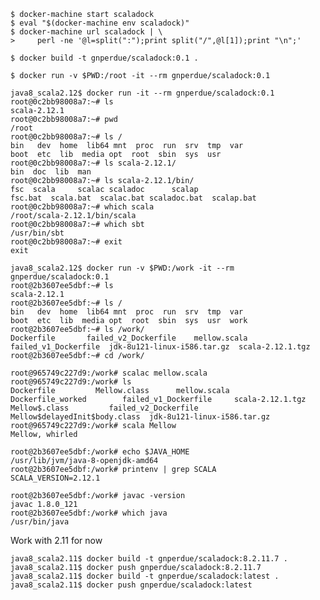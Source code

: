 
    $ docker-machine start scaladock
    $ eval "$(docker-machine env scaladock)"
    $ docker-machine url scaladock | \
    >     perl -ne '@l=split(":");print split("/",@l[1]);print "\n";'

    $ docker build -t gnperdue/scaladock:0.1 .

    $ docker run -v $PWD:/root -it --rm gnperdue/scaladock:0.1

```
java8_scala2.12$ docker run -it --rm gnperdue/scaladock:0.1
root@0c2bb98008a7:~# ls
scala-2.12.1
root@0c2bb98008a7:~# pwd
/root
root@0c2bb98008a7:~# ls /
bin   dev  home  lib64 mnt  proc  run  srv  tmp  var
boot  etc  lib  media opt  root  sbin  sys  usr
root@0c2bb98008a7:~# ls scala-2.12.1/
bin  doc  lib  man
root@0c2bb98008a7:~# ls scala-2.12.1/bin/
fsc  scala     scalac scaladoc      scalap
fsc.bat  scala.bat  scalac.bat scaladoc.bat  scalap.bat
root@0c2bb98008a7:~# which scala
/root/scala-2.12.1/bin/scala
root@0c2bb98008a7:~# which sbt
/usr/bin/sbt
root@0c2bb98008a7:~# exit
exit

java8_scala2.12$ docker run -v $PWD:/work -it --rm gnperdue/scaladock:0.1
root@2b3607ee5dbf:~# ls
scala-2.12.1
root@2b3607ee5dbf:~# ls /
bin   dev  home  lib64 mnt  proc  run  srv  tmp  var
boot  etc  lib  media opt  root  sbin  sys  usr  work
root@2b3607ee5dbf:~# ls /work/
Dockerfile       failed_v2_Dockerfile    mellow.scala
failed_v1_Dockerfile  jdk-8u121-linux-i586.tar.gz  scala-2.12.1.tgz
root@2b3607ee5dbf:~# cd /work/

root@965749c227d9:/work# scalac mellow.scala
root@965749c227d9:/work# ls
Dockerfile         Mellow.class      mellow.scala
Dockerfile_worked        failed_v1_Dockerfile     scala-2.12.1.tgz
Mellow$.class         failed_v2_Dockerfile
Mellow$delayedInit$body.class  jdk-8u121-linux-i586.tar.gz
root@965749c227d9:/work# scala Mellow
Mellow, whirled

root@2b3607ee5dbf:/work# echo $JAVA_HOME
/usr/lib/jvm/java-8-openjdk-amd64
root@2b3607ee5dbf:/work# printenv | grep SCALA
SCALA_VERSION=2.12.1

root@2b3607ee5dbf:/work# javac -version
javac 1.8.0_121
root@2b3607ee5dbf:/work# which java
/usr/bin/java
```

Work with 2.11 for now

```
java8_scala2.11$ docker build -t gnperdue/scaladock:8.2.11.7 .
java8_scala2.11$ docker push gnperdue/scaladock:8.2.11.7
java8_scala2.11$ docker build -t gnperdue/scaladock:latest .
java8_scala2.11$ docker push gnperdue/scaladock:latest
```


